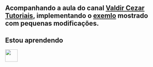 ## Acompanhando a aula do canal [Valdir Cezar Tutoriais](https://www.youtube.com/@ValdirCezarTutoriais), implementando o [exemlo](https://www.youtube.com/playlist?list=PLA8Qj9w4RGkWwSTtOfXtJ62cTaLoWAFMG) mostrado com pequenas modificações.
## Estou aprendendo

<img src="https://cdn.jsdelivr.net/gh/devicons/devicon/icons/java/java-original.svg" width="40" height="40"/> 
